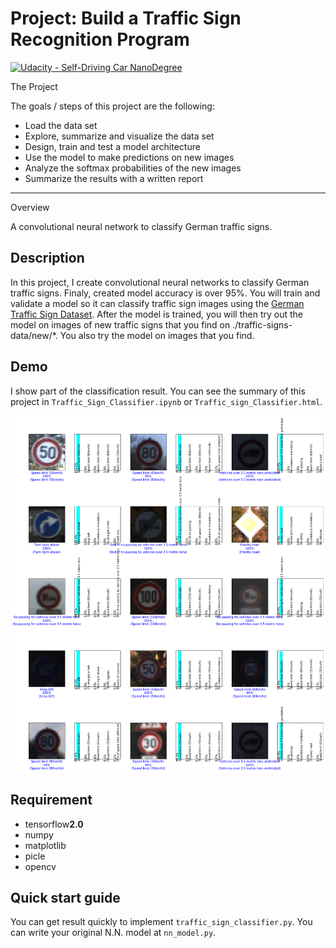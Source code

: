 # Project: Build a Traffic Sign Recognition Program

[![Udacity - Self-Driving Car NanoDegree](https://s3.amazonaws.com/udacity-sdc/github/shield-carnd.svg)](http://www.udacity.com/drive)

The Project

The goals / steps of this project are the following:

* Load the data set
* Explore, summarize and visualize the data set
* Design, train and test a model architecture
* Use the model to make predictions on new images
* Analyze the softmax probabilities of the new images
* Summarize the results with a written report

---

Overview

A convolutional neural network to classify German traffic signs.

## Description

In this project, I create convolutional neural networks to classify German traffic signs.
Finaly, created model accuracy is over 95%.
You will train and validate a model so it can classify traffic sign images using the [German Traffic Sign Dataset](http://benchmark.ini.rub.de/?section=gtsrb&subsection=dataset).
After the model is trained, you will then try out the model on images of new traffic signs that you find on ./traffic-signs-data/new/*.
You also try the model on images that you find.

## Demo

I show part of the classification result.
You can see the summary of this project in `Traffic_Sign_Classifier.ipynb` or `Traffic_sign_Classifier.html`.

[img1]: ./writeup_image/plot_test_result.png "plot_test_result"
![alt text][img1]

## Requirement

* tensorflow**2.0**
* numpy
* matplotlib
* picle
* opencv

## Quick start guide

You can get result quickly to implement `traffic_sign_classifier.py`.
You can write your original N.N. model at `nn_model.py`.
